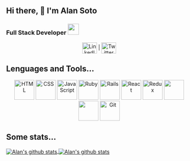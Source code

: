 ## Hi there, 👋 I'm Alan Soto

### Full Stack Developer <img src="https://media.giphy.com/media/WUlplcMpOCEmTGBtBW/giphy.gif" width="30"> 
</em></p>

<!-- linkedIn | | Profile | Twiter -->

<div align="center">
  <a href="https://www.linkedin.com/in/alan-soto-valle/" target="blank"><img align="center" src="https://cdn.jsdelivr.net/npm/simple-icons@3.0.1/icons/linkedin.svg"  alt="LinkedIn @Alan Soto Valle" height="30" width="40" /></a> 
  | 
  <a href="https://twitter.com/Alan_Soto31" target="blank"><img align="center" src="https://cdn.jsdelivr.net/npm/simple-icons@3.0.1/icons/twitter.svg" alt="Twitter @Alan_Soto31" height="30" width="40" /></a>
</div>

<!-- short mesage about me -->


<!-- icons of Lenguages I know about -->
## Lenguages and Tools...

<div align="center">
  <img height="54px" src="https://cdn.svgporn.com/logos/html-5.svg" alt="HTML">
  <img height="54px" src="https://cdn.svgporn.com/logos/css-3_official.svg" alt="CSS">
  <img height="54px" src="https://cdn.svgporn.com/logos/javascript.svg" alt="JavaScript">
  <img height="54px" src="https://cdn.svgporn.com/logos/ruby.svg" alt="Ruby">
  <img height="54px" src="https://cdn.svgporn.com/logos/rails.svg" alt="Rails">
  <img height="54px" src="https://cdn.svgporn.com/logos/react.svg" alt="React">
  <img height="54px" src="https://cdn.svgporn.com/logos/redux.svg" alt="Redux">
  <img height="54px" src="" alt="">
  <img height="54px" src="" alt="">
  <img height="54px" src="https://cdn.svgporn.com/logos/git-icon.svg" alt="Git">
</div>

<!-- Stats about my GitHub activity -->
## Some stats...

<a href="https://github.com/AlanSoto31/github-readme-stats">
  <img align="center" src="https://github-readme-stats.vercel.app/api?username=AlanSoto31&show_icons=true&theme=gruvbox" alt="Alan's github stats" />
</a>

<a href="https://github.com/AlanSoto31/github-readme-stats">
  <img align="center" src="https://github-readme-stats.vercel.app/api/top-langs/?username=AlanSoto31&theme=gruvbox&layout=compact" alt="Alan's github stats" />
</a>



<!--
**AlanSoto31/AlanSoto31** is a ✨ _special_ ✨ repository because its `README.md` (this file) appears on your GitHub profile.

<img height="54px" src="" alt="">

Here are some ideas to get you started:

- 🔭 I’m currently working on ...
- 🌱 I’m currently learning ...
- 👯 I’m looking to collaborate on ...
- 🤔 I’m looking for help with ...
- 💬 Ask me about ...
- 📫 How to reach me: ...
- 😄 Pronouns: ...
- ⚡ Fun fact: ...
-->
